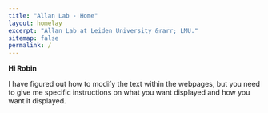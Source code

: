 ```yaml
---
title: "Allan Lab - Home"
layout: homelay
excerpt: "Allan Lab at Leiden University &rarr; LMU."
sitemap: false
permalink: /
---
```


**Hi Robin**

I have figured out how to modify the text within the webpages, but you need to give me specific instructions on what you want displayed and how you want it displayed.
